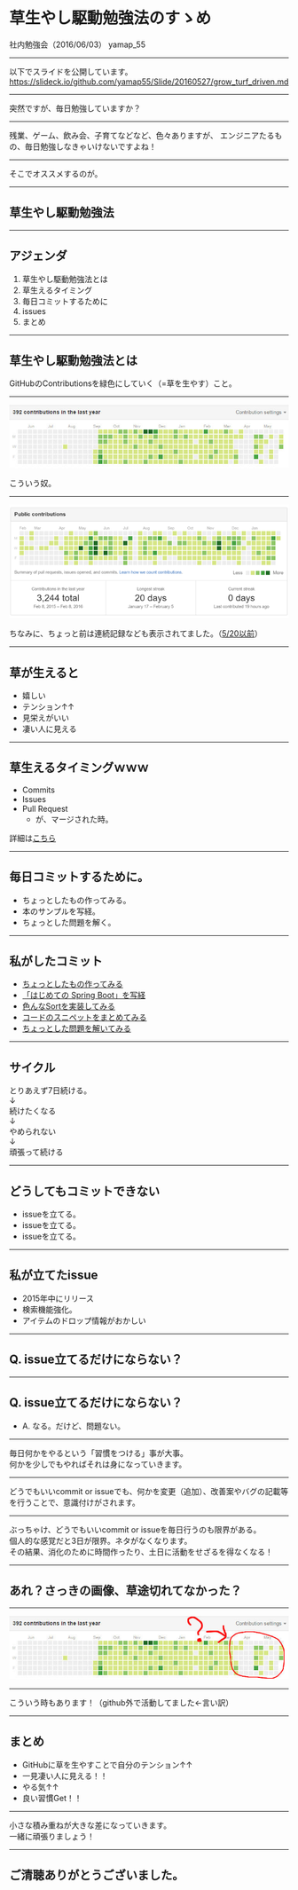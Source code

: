 # 草生やし駆動勉強法のすゝめ

社内勉強会（2016/06/03）
yamap_55

---

以下でスライドを公開しています。
https://slideck.io/github.com/yamap55/Slide/20160527/grow_turf_driven.md

---

突然ですが、毎日勉強していますか？

---

残業、ゲーム、飲み会、子育てなどなど、色々ありますが、
エンジニアたるもの、毎日勉強しなきゃいけないですよね！

---

そこでオススメするのが。

---

## **草生やし駆動勉強法**

---

## アジェンダ
1. 草生やし駆動勉強法とは
2. 草生えるタイミング
3. 毎日コミットするために
4. issues
5. まとめ

---

## 草生やし駆動勉強法とは
GitHubのContributionsを緑色にしていく（=草を生やす）こと。

---

![GitHub_Contributions](contributions.jpeg)

こういう奴。

---

![GitHub_Contributions](contributions_longest_streak.png)

ちなみに、ちょっと前は連続記録なども表示されてました。（[5/20以前](https://github.com/blog/2173-more-contributions-on-your-profile)）

---

## 草が生えると
- 嬉しい
- テンション↑↑
- 見栄えがいい
- 凄い人に見える

---

## 草生えるタイミングｗｗｗ
- Commits
- Issues
- Pull Request
    - が、マージされた時。

詳細は[こちら](https://help.github.com/articles/why-are-my-contributions-not-showing-up-on-my-profile/)

---

## 毎日コミットするために。
- ちょっとしたもの作ってみる。
- 本のサンプルを写経。
- ちょっとした問題を解く。

---

## 私がしたコミット
- [ちょっとしたもの作ってみる](https://github.com/yamap55/guild-story2-search)
- [「はじめての Spring Boot」を写経](https://github.com/yamap55/hajiboot)
- [色んなSortを実装してみる](https://github.com/yamap55/SortSample)
- [コードのスニペットをまとめてみる](https://github.com/yamap55/example)
- [ちょっとした問題を解いてみる](https://github.com/yamap55/hackerrank)

---

## サイクル
とりあえず7日続ける。  
↓  
続けたくなる  
↓  
やめられない  
↓  
頑張って続ける

---

## どうしてもコミットできない
- issueを立てる。
- issueを立てる。
- issueを立てる。

---
## 私が立てたissue
- 2015年中にリリース
- 検索機能強化。
- アイテムのドロップ情報がおかしい

---

## Q. issue立てるだけにならない？

---

## Q. issue立てるだけにならない？
- A. なる。だけど、問題ない。

---

毎日何かをやるという「習慣をつける」事が大事。  
何かを少しでもやればそれは身になっていきます。

---

どうでもいいcommit or issueでも、何かを変更（追加）、改善案やバグの記載等を行うことで、意識付けがされます。

---

ぶっちゃけ、どうでもいいcommit or issueを毎日行うのも限界がある。    
個人的な感覚だと3日が限界。ネタがなくなります。  
その結果、消化のために時間作ったり、土日に活動をせざるを得なくなる！

---

## あれ？さっきの画像、草途切れてなかった？

---

![GitHub_Contributions](contributions2.jpeg)

---

こういう時もあります！（github外で活動してました←言い訳）

---

## まとめ
- GitHubに草を生やすことで自分のテンション↑↑
- 一見凄い人に見える！！
- やる気↑↑
- 良い習慣Get！！

---

小さな積み重ねが大きな差になっていきます。  
一緒に頑張りましょう！

---

## ご清聴ありがとうございました。
